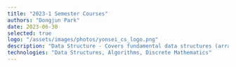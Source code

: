```yaml
---
title: "2023-1 Semester Courses"
authors: "Dongjun Park"
date: 2023-06-30
selected: true
logo: "/assets/images/photos/yonsei_cs_logo.png"
description: "Data Structure - Covers fundamental data structures (arrays, stacks, queues, linked lists, trees, graphs) and their algorithms (sorting, searching). Emphasizes analyzing algorithm complexity and implementing structures in practical assignments. | Discrete Structure - Explores mathematical foundations for CS (logic, set theory, combinatorics, graph theory, proofs) applied to computational problem solving."
technologies: "Data Structures, Algorithms, Discrete Mathematics"
---
```


